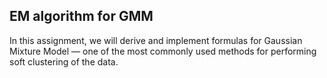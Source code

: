 ## EM algorithm for GMM

In this assignment, we will derive and implement formulas for Gaussian Mixture Model — one of the most commonly used methods for performing soft clustering of the data.